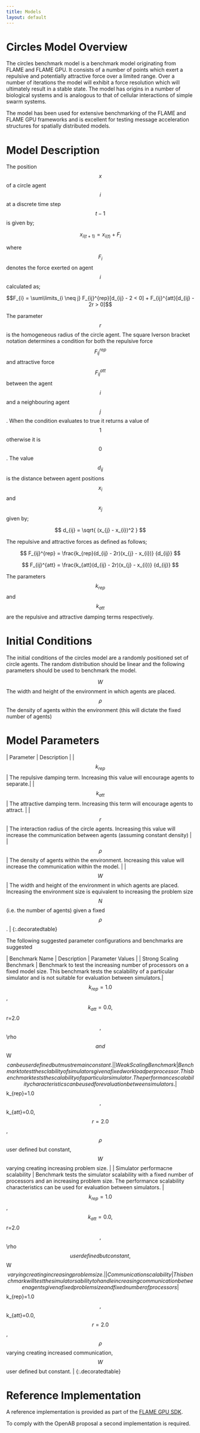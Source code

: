 ```yaml
---
title: Models
layout: default
---
```


# Circles Model Overview

The circles benchmark model is a benchmark model originating from FLAME and FLAME GPU. It consists of a number of points which exert a repulsive and potentially attractive force over a limited range. Over a number of iterations the model will exhibit a force resolution which will ultimately result in a stable state. The model has origins in a number of biological systems and is analogous to that of cellular interactions of simple swarm systems.

The model has been used for extensive benchmarking of the FLAME and FLAME GPU frameworks and is excellent for testing message acceleration structures for spatially distributed models.

# Model Description

The position $$x$$ of a circle agent $$i$$ at a discrete time step $$t - 1$$ is given by;

$$x_{i(t+1)} = x_{i(t)} + F_{i}$$

where $$F_{i}$$ denotes the force exerted on agent $$i$$ calculated as;

$$F_{i} = \sum\limits_{i \neq j} F_{ij}^{rep}[d_{ij} - 2 < 0] + F_{ij}^{att}[d_{ij} - 2r > 0]$$

The parameter $$r$$ is the homogeneous radius of the circle agent. The square Iverson bracket notation determines a condition for both the repulsive force $$F_{ij}^{rep}$$ and attractive force $$F_{ij}^{att}$$ between the agent $$i$$ and a neighbouring agent $$j$$. When the condition evaluates to true it returns a value of $$1$$ otherwise it is $$0$$. The value $$d_{ij}$$ is the distance between agent positions $$x_{i}$$ and $$x_{j}$$ given by;


$$ d_{ij} = \sqrt{ (x_{j} - x_{i})^2 } $$

The repulsive and attractive forces as defined as follows;

$$ F_{ij}^{rep} = \frac{k_{rep}(d_{ij} - 2r)(x_{j} - x_{i})} {d_{ij}} $$

$$ F_{ij}^{att} = \frac{k_{att}(d_{ij} - 2r)(x_{j} - x_{i})} {d_{ij}} $$

The parameters $$k_{rep}$$ and $$k_{att}$$ are the repulsive and attractive damping terms respectively.

# Initial Conditions

The initial conditions of the circles model are a randomly positioned set of circle agents. The random distribution should be linear and the following parameters should be used to benchmark the model.

$$W$$ The width and height of the environment in which agents are placed.
$$\rho$$ The density of agents within the environment (this will dictate the fixed number of agents)

# Model Parameters


| Parameter | Description |
| $$ k_{rep} $$ | The repulsive damping term. Increasing this value will encourage agents to separate.|
| $$ k_{att} $$ | The attractive damping term. Increasing this term will encourage agents to attract. |
| $$ r $$ | The interaction radius of the circle agents. Increasing this value will increase the communication between agents (assuming constant density) |
| $$ \rho $$ | The density of agents within the environment. Increasing this value will increase the communication within the model. |
| $$ W $$ | The width and height of the environment in which agents are placed. Increasing the environment size is equivalent to increasing the problem size $$ N $$ (i.e. the number of agents) given a fixed $$\rho$$. |
{:.decoratedtable}


The following suggested parameter configurations and benchmarks are suggested

| Benchmark Name | Description | Parameter Values |
| Strong Scaling Benchmark | Benchmark to test the increasing number of processors on a fixed model size. This benchmark tests the scalability of a particular simulator and is not suitable for evaluation between simulators.| $$k_{rep}=1.0$$, $$k_{att}=0.0, $$r=2.0$$, $$\rho$$ and $$W$$ can be user defined but must remain constant. |
| Weak Scaling Benchmark | Benchmark to test the sclability of simulators given a fixed workload per processor. This benchmark tests the scalability of a particular simulator. The performance scalability characteristics can be used for evaluation between simulators. | $$k_{rep}=1.0$$, $$k_{att}=0.0, $$r=2.0$$, $$\rho$$ user defined but constant, $$W$$ varying creating increasing problem size. |
| Simulator performacne scalability | Benchmark tests the simulator scalability with a fixed number of processors and an increasing problem size. The performance scalability characteristics can be used for evaluation between simulators. | $$k_{rep}=1.0$$, $$k_{att}=0.0, $$r=2.0$$, $$\rho$$ user defined but constant, $$W$$ varying creating increasing problem size. |
| Communication scalability | This benchmark will test the simulators ability to handle increasing communication between agents given a fixed problem size and fixed number of processors | $$k_{rep}=1.0$$, $$k_{att}=0.0, $$r=2.0$$, $$\rho$$ varying creating increased communication, $$W$$ user defined but constant. |
{:.decoratedtable}


# Reference Implementation

A reference implementation is provided as part of the [FLAME GPU SDK](https://github.com/FLAMEGPU/FLAMEGPU/tree/master/examples/CirclesBruteForce_float/src/model).

To comply with the OpenAB proposal a second implementation is required. 

